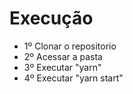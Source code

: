 # Execução
- 1º Clonar o repositorio
- 2º Acessar a pasta
- 3º Executar "yarn"
- 4º Executar "yarn start"